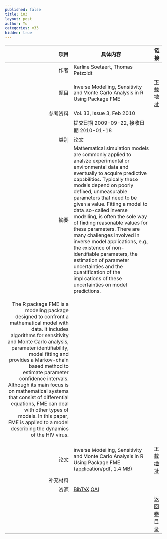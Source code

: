 ```yaml
---
published: false
title: i03
layout: post
author: Yu
categories: v33
hidden: true
---
```


| 项目 | 具体内容 | 链接 |
|---:|---|---|
| 作者 | Karline  Soetaert, Thomas Petzoldt| |
| 题目 |Inverse Modelling, Sensitivity and Monte Carlo Analysis in R Using Package FME | [下载地址](http://www.jstatsoft.org/v33/i03/paper) |
| 参考资料 |Vol. 33, Issue 3, Feb 2010 | |
| | 提交日期 2009-09-22, 接收日期 2010-01-18| | 
| 类别 | 论文| |
| 摘要 | Mathematical simulation models are commonly applied to analyze experimental or environmental data and eventually to acquire predictive capabilities. Typically these models depend on poorly defined, unmeasurable parameters that need to be given a value. Fitting a model to data, so-called inverse modelling, is often the sole way of finding reasonable values for these parameters. There are many challenges involved in inverse model applications, e.g., the existence of non-identifiable parameters, the estimation of parameter uncertainties and the quantification of the implications of these uncertainties on model predictions.| |
 <p>The R package FME is a modeling package designed to confront a mathematical model with data. It includes algorithms for sensitivity and Monte Carlo analysis, parameter identifiability, model fitting and provides a Markov-chain based method to estimate parameter confidence intervals. Although its main focus is on mathematical systems that consist of differential equations, FME can deal with other types of models. In this paper, FME is applied to a model describing the dynamics of the HIV virus.</p>| |
| 论文 | Inverse Modelling, Sensitivity and Monte Carlo Analysis in R Using Package FME  (application/pdf, 1.4 MB)| [下载地址](http://www.jstatsoft.org/v33/i03/paper) |
| 补充材料 | | |
| 资源 | [BibTeX](http://www.jstatsoft.org/v33/i03/bibtex) [OAI](http://www.jstatsoft.org/oai?verb=GetRecord&identifier=oai.jstatsoft/v33/i03&prefix=oai_dc)| |
| |  | [返回卷目录]({{site.baseurl}}/volume/v33.html) |